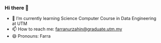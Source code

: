 ### Hi there 👋

- 🌱 I’m currently learning Science Computer Course in Data Engineering at UTM 
- 📫 How to reach me: farranurzahin@graduate.utm.my 
- 😄 Pronouns: Farra
